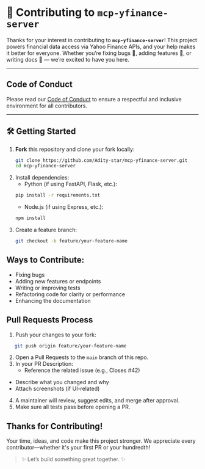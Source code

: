 # 🤝 Contributing to `mcp-yfinance-server`

Thanks for your interest in contributing to **`mcp-yfinance-server`**! 
This project powers financial data access via Yahoo Finance APIs, and your help makes it better for everyone. Whether you’re fixing bugs 🐛, adding features 🌟, or writing docs 📝 — we’re excited to have you here.

---


##  Code of Conduct

Please read our [Code of Conduct](CODE_OF_CONDUCT.md) to ensure a respectful and inclusive environment for all contributors.

---

## 🛠 Getting Started

1. **Fork** this repository and clone your fork locally:
   ```bash
   git clone https://github.com/Adity-star/mcp-yfinance-server.git
   cd mcp-yfinance-server
   ```
2. Install dependencies:
   - Python (if using FastAPI, Flask, etc.):
   ```bash
   pip install -r requirements.txt
   ```
   - Node.js (if using Express, etc.):
   ```bash
   npm install
   ```
3. Create a feature branch:
   ```bash
   git checkout -b feature/your-feature-name
   ```
## Ways to Contribute:
- Fixing bugs
- Adding new features or endpoints
- Writing or improving tests
- Refactoring code for clarity or performance
- Enhancing the documentation

## Pull Requests Process
1. Push your changes to your fork:
```bash
   git push origin feature/your-feature-name
```
2. Open a Pull Requests to the `main` branch of this repo.
3. In your PR Description:
   - Reference the related issue (e.g., Closes #42)
  - Describe what you changed and why
   - Attach screenshots (if UI-related)
4. A maintainer will review, suggest edits, and merge after approval.
5.  Make sure all tests pass before opening a PR.

## Thanks for Contributing!
Your time, ideas, and code make this project stronger.
We appreciate every contributor—whether it's your first PR or your hundredth!

> ✨ Let’s build something great together. ✨
